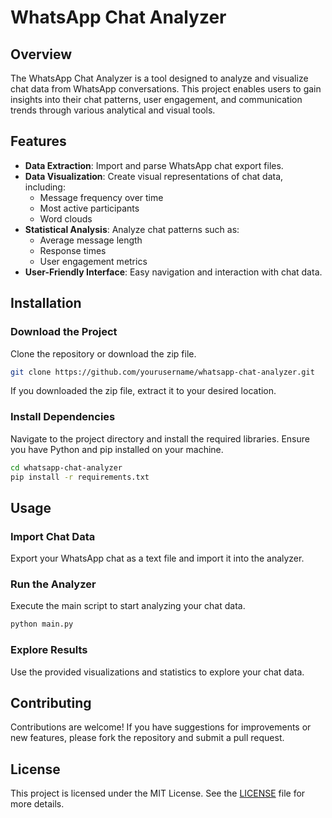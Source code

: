 # WhatsApp Chat Analyzer

## Overview

The WhatsApp Chat Analyzer is a tool designed to analyze and visualize chat data from WhatsApp conversations. This project enables users to gain insights into their chat patterns, user engagement, and communication trends through various analytical and visual tools.

## Features

- **Data Extraction**: Import and parse WhatsApp chat export files.
- **Data Visualization**: Create visual representations of chat data, including:
  - Message frequency over time
  - Most active participants
  - Word clouds
- **Statistical Analysis**: Analyze chat patterns such as:
  - Average message length
  - Response times
  - User engagement metrics
- **User-Friendly Interface**: Easy navigation and interaction with chat data.

## Installation

### Download the Project

Clone the repository or download the zip file.

```bash
git clone https://github.com/yourusername/whatsapp-chat-analyzer.git
```

If you downloaded the zip file, extract it to your desired location.

### Install Dependencies

Navigate to the project directory and install the required libraries. Ensure you have Python and pip installed on your machine.

```bash
cd whatsapp-chat-analyzer
pip install -r requirements.txt
```

## Usage

### Import Chat Data

Export your WhatsApp chat as a text file and import it into the analyzer.

### Run the Analyzer

Execute the main script to start analyzing your chat data.

```bash
python main.py
```

### Explore Results

Use the provided visualizations and statistics to explore your chat data.

## Contributing

Contributions are welcome! If you have suggestions for improvements or new features, please fork the repository and submit a pull request.

## License

This project is licensed under the MIT License. See the [LICENSE](LICENSE) file for more details.
